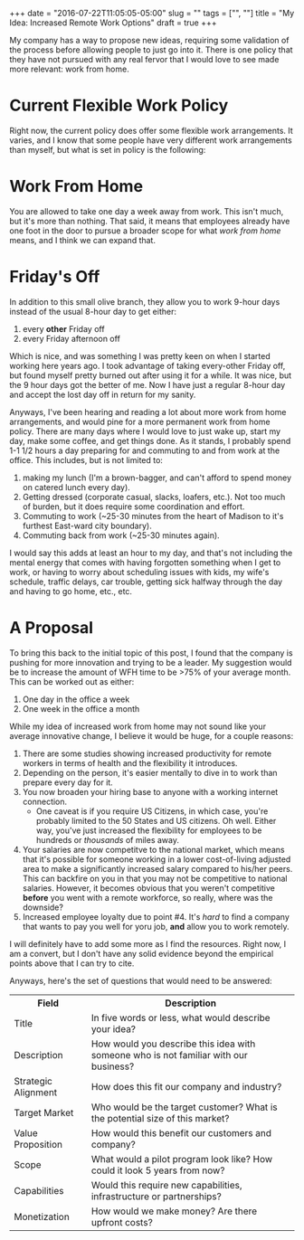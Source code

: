 +++
date = "2016-07-22T11:05:05-05:00"
slug = ""
tags = ["", ""]
title = "My Idea: Increased Remote Work Options"
draft = true
+++

My company has a way to propose new ideas, requiring some validation of the
process before allowing people to just go into it.  There is one policy that
they have not pursued with any real fervor that I would love to see made more
relevant: work from home.

# Current Flexible Work Policy

Right now, the current policy does offer some flexible work arrangements.  It
varies, and I know that some people have very different work arrangements than
myself, but what is set in policy is the following:

# Work From Home

You are allowed to take one day a week away from work.  This isn't much, but
it's more than nothing.  That said, it means that employees already have one
foot in the door to pursue a broader scope for what *work from home* means, and
I think we can expand that.

# Friday's Off

In addition to this small olive branch, they allow you to work 9-hour days
instead of the usual 8-hour day to get either:

1. every **other** Friday off
2. every Friday afternoon off

Which is nice, and was something I was pretty keen on when I started working
here years ago.  I took advantage of taking every-other Friday off, but found
myself pretty burned out after using it for a while.  It was nice, but the
9 hour days got the better of me.  Now I have just a regular 8-hour day and
accept the lost day off in return for my sanity.

Anyways, I've been hearing and reading a lot about more work from home
arrangements, and would pine for a more permanent work from home policy.  There
are many days where I would love to just wake up, start my day, make some
coffee, and get things done.  As it stands, I probably spend 1-1 1/2 hours a day
preparing for and commuting to and from work at the office.  This includes, but
is not limited to:

1. making my lunch (I'm a brown-bagger, and can't afford to spend money on
   catered lunch every day).
2. Getting dressed (corporate casual, slacks, loafers, etc.).  Not too much of
   burden, but it does require some coordination and effort.
3. Commuting to work (~25-30 minutes from the heart of Madison to it's furthest
   East-ward city boundary).
4. Commuting back from work (~25-30 minutes again).


I would say this adds at least an hour to my day, and that's not including the
mental energy that comes with having forgotten something when I get to work, or
having to worry about scheduling issues with kids, my wife's schedule, traffic
delays, car trouble, getting sick halfway through the day and having to go home,
etc., etc.

# A Proposal

To bring this back to the initial topic of this post, I found that the company
is pushing for more innovation and trying to be a leader.  My suggestion would
be to increase the amount of WFH time to be >75% of your average month.  This
can be worked out as either:

1. One day in the office a week
2. One week in the office a month

While my idea of increased work from home may not sound like your average innovative change,
I believe it would be huge, for a couple reasons:

1. There are some studies showing increased productivity for remote workers in
   terms of health and the flexibility it introduces.
2. Depending on the person, it's easier mentally to dive in to work than prepare
   every day for it.
3. You now broaden your hiring base to anyone with a working internet
   connection.
   * One caveat is if you require US Citizens, in which case, you're probably
       limited to the 50 States and US citizens.  Oh well.  Either way, you've
       just increased the flexibility for employees to be hundreds or
       *thousands* of miles away.
4. Your salaries are now competitve to the national market, which means that
   it's possible for someone working in a lower cost-of-living adjusted area to
   make a significantly increased salary compared to his/her peers.  This can
   backfire on you in that you may not be competitive to national salaries.
   However, it becomes obvious that you weren't competitive **before** you went
   with a remote workforce, so really, where was the downside?
5. Increased employee loyalty due to point #4.  It's *hard* to find a company
   that wants to pay you well for yoru job, **and** allow you to work remotely.

I will definitely have to add some more as I find the resources.  Right now,
I am a convert, but I don't have any solid evidence beyond the empirical points
above that I can try to cite.

Anyways, here's the set of questions that would need to be answered:

<table>
<tr>
<th>Field</th>
<th>Description</th>
</tr>
<tr>
<td>Title</td>
<td>In five words or less, what would describe your idea?</td>
</tr>
<tr>
<td>Description</td>
<td>How would you describe this idea with someone who is not familiar with our business?</td>
</tr>
<tr>
<td>Strategic Alignment</td>
<td>How does this fit our company and industry?</td>
</tr>
<tr>
<td>Target Market</td>
<td>Who would be the target customer? What is the potential size of this market?</td>
</tr>
<tr>
<td>Value Proposition</td>
<td>How would this benefit our customers and company?</td>
</tr>
<tr>
<td>Scope</td>
<td>What would a pilot program look like? How could it look 5 years from now?</td>
</tr>
<tr>
<td>Capabilities</td>
<td>Would this require new capabilities, infrastructure or partnerships?</td>
</tr>
<tr>
<td>Monetization</td>
<td>How would we make money? Are there upfront costs?</td>
</tr>
</table>
